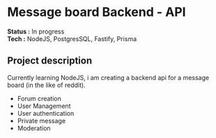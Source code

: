 # Message board Backend - API

**Status :** In progress  
**Tech :** NodeJS, PostgresSQL, Fastify, Prisma

## Project description

Currently learning NodeJS, i am creating a backend api for a message board (in the like of reddit).

- Forum creation
- User Management
- User authentication
- Private message
- Moderation

<!---

## Installation
(coming soon*)

Use the api with your own frontend

## Documentation
(coming soon*)

-->
